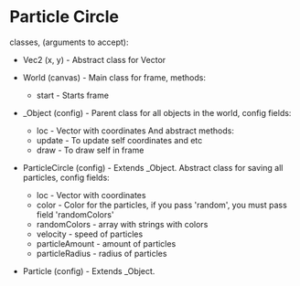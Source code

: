 Particle Circle
===============

classes, (arguments to accept):
- Vec2 (x, y) - Abstract class for Vector

- World (canvas) - Main class for frame, methods:
  * start - Starts frame

- _Object (config) - Parent class for all objects in the world, config fields:
  * loc - Vector with coordinates
  And abstract methods:
  * update - To update self coordinates and etc
  * draw - To draw self in frame

- ParticleCircle (config) - Extends _Object. Abstract class for saving all particles, config fields:
  * loc - Vector with coordinates
  * color - Color for the particles, if you pass 'random', you must pass field 'randomColors'
  * randomColors - array with strings with colors
  * velocity - speed of particles
  * particleAmount - amount of particles
  * particleRadius - radius of particles

- Particle (config) - Extends _Object.